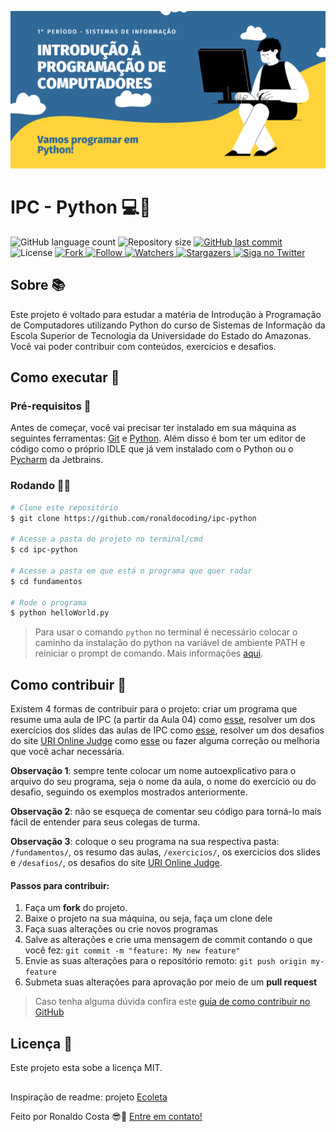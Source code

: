 ![Alt text](/img/IPC-Python.png?raw=true "Banner")

# IPC - Python 💻🐍

<p align="left">
  <img alt="GitHub language count" src="https://img.shields.io/github/languages/count/ronaldocoding/ipc-python?color=%2304D361">

  <img alt="Repository size" src="https://img.shields.io/github/repo-size/ronaldocoding/ipc-python">

  <a href="https://github.com/ronaldocoding/ipc-python/commits/main">
    <img alt="GitHub last commit" src="https://img.shields.io/github/last-commit/ronaldocoding/ipc-python">
  </a>

  <img alt="License" src="https://img.shields.io/badge/license-MIT-brightgreen">
   <a href="https://github.com/ronaldocoding/ipc-python/stargazers">
     
  <img alt="Fork" src="https://img.shields.io/github/forks/ronaldocoding/ipc-python?style=social">
     
  <img alt="Follow" src="https://img.shields.io/github/followers/ronaldocoding?style=social">
     
  <img alt="Watchers" src="https://img.shields.io/github/watchers/ronaldocoding/ipc-python?style=social">
     
  <img alt="Stargazers" src="https://img.shields.io/github/stars/ronaldocoding/ipc-python?style=social">
     
   <a href="https://www.twitter.com/ronaldocoding/">
    <img alt="Siga no Twitter" src="https://img.shields.io/twitter/follow/ronaldocoding?style=social">
  </a>
  </a>
</p>

## Sobre 📚
<p align="left">Este projeto é voltado para estudar a matéria de Introdução à Programação de Computadores utilizando Python do curso de Sistemas de Informação da Escola Superior de Tecnologia da Universidade do Estado do Amazonas. Você vai poder contribuir com conteúdos, exercícios e desafios.</p>

## Como executar 🚀

### Pré-requisitos 📔

Antes de começar, você vai precisar ter instalado em sua máquina as seguintes ferramentas: [Git](https://git-scm.com) e [Python](https://www.python.org/). Além disso é bom ter um editor de código como o próprio IDLE que já vem instalado com o Python ou o [Pycharm](https://www.jetbrains.com/pt-br/pycharm/download/#section=windows) da Jetbrains.

### Rodando 👨‍💻

```bash
# Clone este repositório
$ git clone https://github.com/ronaldocoding/ipc-python

# Acesse a pasta do projeto no terminal/cmd
$ cd ipc-python

# Acesse a pasta em que está o programa que quer rodar
$ cd fundamentos

# Rode o programa
$ python helloWorld.py
```
> Para usar o comando `python` no terminal é necessário colocar o caminho da instalação do python na variável de ambiente PATH e reiniciar o prompt de comando. Mais informações [aqui](https://dicasdepython.com.br/resolvido-python-nao-e-reconhecido-como-um-comando-interno/).

## Como contribuir 🧐

Existem 4 formas de contribuir para o projeto: criar um programa que resume uma aula de IPC (a partir da Aula 04) como [esse](https://github.com/ronaldocoding/ipc-python/blob/main/fundamentos/helloWorld.py), resolver um dos exercícios dos slides das aulas de IPC como [esse](https://github.com/ronaldocoding/ipc-python/blob/main/exercicios/aula04/imposto.py), resolver um dos desafios do site [URI Online Judge](https://www.urionlinejudge.com.br/) como [esse](https://github.com/ronaldocoding/ipc-python/blob/main/desafios/extremelyBasic.py) ou fazer alguma correção ou melhoria que você achar necessária. 

**Observação 1**: sempre tente colocar um nome autoexplicativo para o arquivo do seu programa, seja o nome da aula, o nome do exercício ou do desafio, seguindo os exemplos mostrados anteriormente. 

**Observação 2**: não se esqueça de comentar seu código para torná-lo mais fácil de entender para seus colegas de turma.

**Observação 3**: coloque o seu programa na sua respectiva pasta: `/fundamentos/`, os resumo das aulas, `/exercicios/`, os exercicios dos slides e `/desafios/`, os desafios do site [URI Online Judge](https://www.urionlinejudge.com.br/).

#### Passos para contribuir:

1. Faça um **fork** do projeto.
2. Baixe o projeto na sua máquina, ou seja, faça um clone dele
3. Faça suas alterações ou crie novos programas
4. Salve as alterações e crie uma mensagem de commit contando o que você fez: `git commit -m "feature: My new feature"`
5. Envie as suas alterações para o repositório remoto: `git push origin my-feature`
6. Submeta suas alterações para aprovação por meio de um **pull request**
> Caso tenha alguma dúvida confira este [guia de como contribuir no GitHub](https://github.com/firstcontributions/first-contributions)

## Licença 📝 

Este projeto esta sobe a licença MIT.

## 

Inspiração de readme: projeto [Ecoleta](https://github.com/tgmarinho/Ecoleta)

Feito por Ronaldo Costa 😎🖖 [Entre em contato!](https://www.linkedin.com/in/ronaldocoding/)
